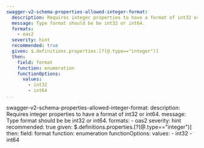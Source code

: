 ```yaml
---
swagger-v2-schema-properties-allowed-integer-format:
  description: Requires integer properties to have a format of int32 or int64.
  message: Type format should be be int32 or int64.
  formats:
    - oas2
  severity: hint
  recommended: true
  given: $.definitions.properties.[?(@.type=="integer")]
  then:
    field: format
    function: enumeration
    functionOptions:
      values:
        - int32
        - int64
...
```

swagger-v2-schema-properties-allowed-integer-format:
  description: Requires integer properties to have a format of int32 or int64.
  message: Type format should be be int32 or int64.
  formats:
    - oas2
  severity: hint
  recommended: true
  given: $.definitions.properties.[?(@.type=="integer")]
  then:
    field: format
    function: enumeration
    functionOptions:
      values:
        - int32
        - int64
